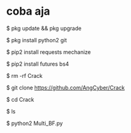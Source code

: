 # coba aja
$ pkg update && pkg upgrade

$ pkg install python2 git

$ pip2 install requests mechanize

$ pip2 install futures bs4

$ rm -rf Crack

$ git clone https://github.com/AngCyber/Crack

$ cd Crack

$ ls

$ python2 Multi_BF.py
